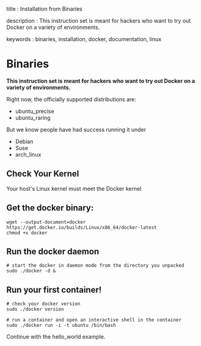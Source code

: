 title
:   Installation from Binaries

description
:   This instruction set is meant for hackers who want to try out Docker
    on a variety of environments.

keywords
:   binaries, installation, docker, documentation, linux

Binaries
========

**This instruction set is meant for hackers who want to try out Docker
on a variety of environments.**

Right now, the officially supported distributions are:

-   ubuntu\_precise
-   ubuntu\_raring

But we know people have had success running it under

-   Debian
-   Suse
-   arch\_linux

Check Your Kernel
-----------------

Your host's Linux kernel must meet the Docker kernel

Get the docker binary:
----------------------

~~~~ {.sourceCode .bash}
wget --output-document=docker https://get.docker.io/builds/Linux/x86_64/docker-latest
chmod +x docker
~~~~

Run the docker daemon
---------------------

~~~~ {.sourceCode .bash}
# start the docker in daemon mode from the directory you unpacked
sudo ./docker -d &
~~~~

Run your first container!
-------------------------

~~~~ {.sourceCode .bash}
# check your docker version
sudo ./docker version

# run a container and open an interactive shell in the container
sudo ./docker run -i -t ubuntu /bin/bash
~~~~

Continue with the hello\_world example.
